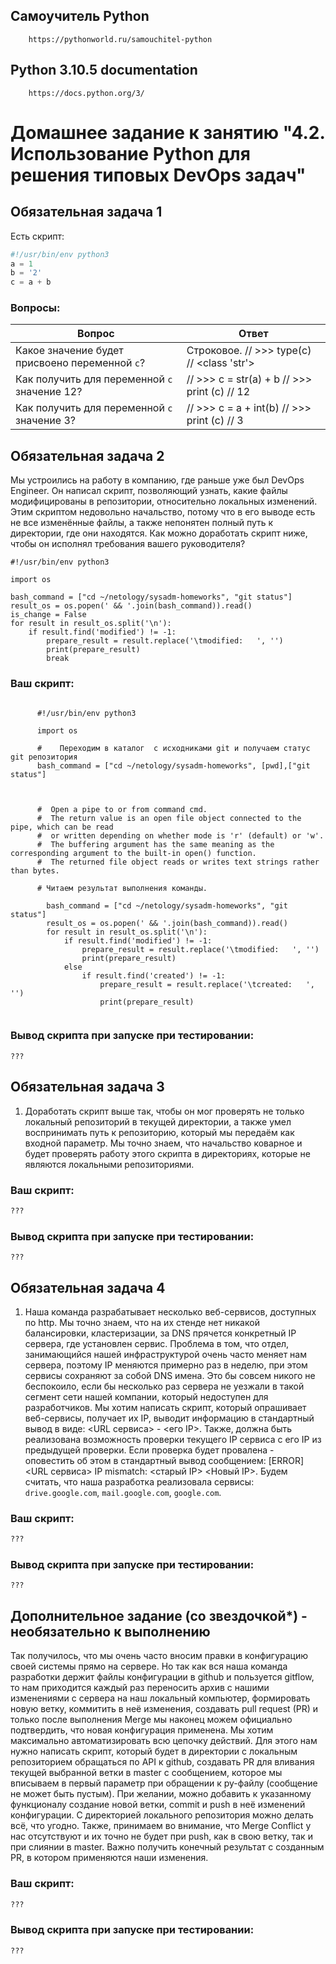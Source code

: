 
   ##     Самоучитель Python
   
        https://pythonworld.ru/samouchitel-python

   ##     Python 3.10.5 documentation

        https://docs.python.org/3/

# Домашнее задание к занятию "4.2. Использование Python для решения типовых DevOps задач"

## Обязательная задача 1

Есть скрипт:
```python
#!/usr/bin/env python3
a = 1
b = '2'
c = a + b
```

### Вопросы:
| Вопрос                                           | Ответ                                           |
|--------------------------------------------------|-------------------------------------------------|
| Какое значение будет присвоено переменной `c`?   | Строковое.  // >>> type(c) // <class 'str'>     |
| Как получить для переменной `c` значение 12?     | // >>> c = str(a) + b    // >>> print (c) // 12 |
| Как получить для переменной `c` значение 3?      | // >>> c = a + int(b) // >>> print (c) // 3     |

## Обязательная задача 2
Мы устроились на работу в компанию, где раньше уже был DevOps Engineer. Он написал скрипт, позволяющий узнать, 
какие файлы модифицированы в репозитории, относительно локальных изменений. Этим скриптом недовольно начальство, 
потому что в его выводе есть не все изменённые файлы, а также непонятен полный путь к директории, где они находятся. 
Как можно доработать скрипт ниже, чтобы он исполнял требования вашего руководителя?

```
#!/usr/bin/env python3

import os

bash_command = ["cd ~/netology/sysadm-homeworks", "git status"]
result_os = os.popen(' && '.join(bash_command)).read()
is_change = False
for result in result_os.split('\n'):
    if result.find('modified') != -1:
        prepare_result = result.replace('\tmodified:   ', '')
        print(prepare_result)
        break
```

### Ваш скрипт:
```

      #!/usr/bin/env python3

      import os

      #    Переходим в каталог  с исходниками git и получаем статус git репозитория
      bash_command = ["cd ~/netology/sysadm-homeworks", [pwd],["git status"]
       
      
      
      #  Open a pipe to or from command cmd. 
      #  The return value is an open file object connected to the pipe, which can be read 
      #  or written depending on whether mode is 'r' (default) or 'w'. 
      #  The buffering argument has the same meaning as the corresponding argument to the built-in open() function.
      #  The returned file object reads or writes text strings rather than bytes.

      # Читаем результат выполнения команды.
      
        bash_command = ["cd ~/netology/sysadm-homeworks", "git status"]
        result_os = os.popen(' && '.join(bash_command)).read()
        for result in result_os.split('\n'):
            if result.find('modified') != -1:
                prepare_result = result.replace('\tmodified:   ', '')
                print(prepare_result)                
            else 
                if result.find('created') != -1:
                    prepare_result = result.replace('\tcreated:   ', '')
                    print(prepare_result)
                   
```

### Вывод скрипта при запуске при тестировании:
```
???
```

## Обязательная задача 3
1. Доработать скрипт выше так, чтобы он мог проверять не только локальный репозиторий в текущей директории, а также умел воспринимать путь к репозиторию, который мы передаём как входной параметр. Мы точно знаем, что начальство коварное и будет проверять работу этого скрипта в директориях, которые не являются локальными репозиториями.

### Ваш скрипт:
```python
???
```

### Вывод скрипта при запуске при тестировании:
```
???
```

## Обязательная задача 4
1. Наша команда разрабатывает несколько веб-сервисов, доступных по http. Мы точно знаем, что на их стенде нет никакой балансировки, кластеризации, за DNS прячется конкретный IP сервера, где установлен сервис. Проблема в том, что отдел, занимающийся нашей инфраструктурой очень часто меняет нам сервера, поэтому IP меняются примерно раз в неделю, при этом сервисы сохраняют за собой DNS имена. Это бы совсем никого не беспокоило, если бы несколько раз сервера не уезжали в такой сегмент сети нашей компании, который недоступен для разработчиков. Мы хотим написать скрипт, который опрашивает веб-сервисы, получает их IP, выводит информацию в стандартный вывод в виде: <URL сервиса> - <его IP>. Также, должна быть реализована возможность проверки текущего IP сервиса c его IP из предыдущей проверки. Если проверка будет провалена - оповестить об этом в стандартный вывод сообщением: [ERROR] <URL сервиса> IP mismatch: <старый IP> <Новый IP>. Будем считать, что наша разработка реализовала сервисы: `drive.google.com`, `mail.google.com`, `google.com`.

### Ваш скрипт:
```python
???
```

### Вывод скрипта при запуске при тестировании:
```
???
```

## Дополнительное задание (со звездочкой*) - необязательно к выполнению

Так получилось, что мы очень часто вносим правки в конфигурацию своей системы прямо на сервере. Но так как вся наша команда разработки держит файлы конфигурации в github и пользуется gitflow, то нам приходится каждый раз переносить архив с нашими изменениями с сервера на наш локальный компьютер, формировать новую ветку, коммитить в неё изменения, создавать pull request (PR) и только после выполнения Merge мы наконец можем официально подтвердить, что новая конфигурация применена. Мы хотим максимально автоматизировать всю цепочку действий. Для этого нам нужно написать скрипт, который будет в директории с локальным репозиторием обращаться по API к github, создавать PR для вливания текущей выбранной ветки в master с сообщением, которое мы вписываем в первый параметр при обращении к py-файлу (сообщение не может быть пустым). При желании, можно добавить к указанному функционалу создание новой ветки, commit и push в неё изменений конфигурации. С директорией локального репозитория можно делать всё, что угодно. Также, принимаем во внимание, что Merge Conflict у нас отсутствуют и их точно не будет при push, как в свою ветку, так и при слиянии в master. Важно получить конечный результат с созданным PR, в котором применяются наши изменения.

### Ваш скрипт:
```python
???
```

### Вывод скрипта при запуске при тестировании:
```
???
